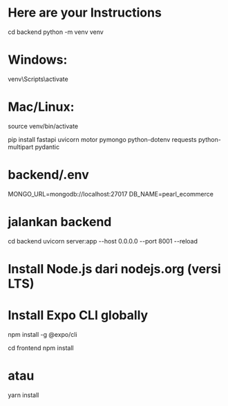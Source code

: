 # Here are your Instructions
cd backend
python -m venv venv
# Windows:
venv\Scripts\activate
# Mac/Linux:
source venv/bin/activate

pip install fastapi uvicorn motor pymongo python-dotenv requests python-multipart pydantic 

# backend/.env
MONGO_URL=mongodb://localhost:27017
DB_NAME=pearl_ecommerce

# jalankan backend
cd backend
uvicorn server:app --host 0.0.0.0 --port 8001 --reload

# Install Node.js dari nodejs.org (versi LTS)
# Install Expo CLI globally
npm install -g @expo/cli

cd frontend
npm install
# atau
yarn install
